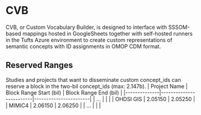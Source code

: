 # CVB
CVB, or Custom Vocabulary Builder, is designed to interface with SSSOM-based mappings hosted in GoogleSheets together with self-hosted runners in the Tufts Azure environment to create custom representations of semantic concepts with ID assignments in OMOP CDM format.

## Reserved Ranges
Studies and projects that want to disseminate custom concept_ids can reserve a block in the two-bil concept_ids (max: 2.147b).
| Project Name | Block Range Start (bil) | Block Range End (bil) |
|--------------|-------------------------|-----------------------|
| ...          |                         |                       |
| OHDSI GIS    | 2.05150                 | 2.05250               |
| MIMIC4       | 2.06150                 | 2.06250               |
| ...          |                         |                       |
